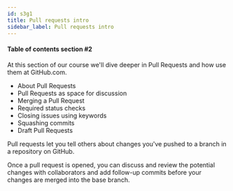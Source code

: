 ```yaml
---
id: s3g1
title: Pull requests intro
sidebar_label: Pull requests intro
---
```


#### Table of contents section #2


At this section of our course we'll dive deeper in Pull Requests and how use them at GitHub.com.


- About Pull Requests
- Pull Requests as space for discussion
- Merging a Pull Request
- Required status checks
- Closing issues using keywords
- Squashing commits
- Draft Pull Requests


Pull requests let you tell others about changes you've pushed to a branch in a repository on GitHub.

Once a pull request is opened, you can discuss and review the potential changes with collaborators and add follow-up commits before your changes are merged into the base branch.
